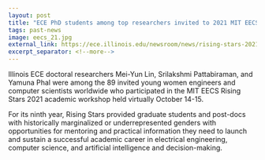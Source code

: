 ```yaml
---
layout: post
title: "ECE PhD students among top researchers invited to 2021 MIT EECS Rising Stars workshop"
tags: past-news
image: eecs_21.jpg
external_link: https://ece.illinois.edu/newsroom/news/rising-stars-2021
excerpt_separator: <!--more-->
---
```


Illinois ECE doctoral researchers Mei-Yun Lin, Srilakshmi Pattabiraman, and Yamuna Phal were among the 89 invited young women engineers and computer scientists worldwide who participated in the MIT EECS Rising Stars 2021 academic workshop held virtually October 14-15.

For its ninth year, Rising Stars provided graduate students and post-docs with historically marginalized or underrepresented genders with opportunities for mentoring and practical information they need to launch and sustain a successful academic career in electrical engineering, computer science, and artificial intelligence and decision-making.
